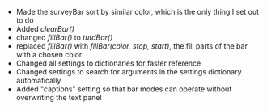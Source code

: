 - Made the surveyBar sort by similar color, which is the only thing I set out to do
- Added *clearBar()*
- changed *fillBar()* to *tutdBar()*
- replaced *fillBar()* with *fillBar(color, stop, start)*, the fill parts of the bar with a chosen color
- Changed all settings to dictionaries for faster reference
- Changed settings to search for arguments in the settings dictionary automatically
- Added "captions" setting so that bar modes can operate without overwriting the text panel
